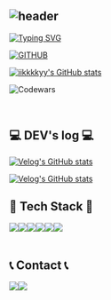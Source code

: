 <div align="left">
  
![header](https://capsule-render.vercel.app/api?type=waving&color=86E9DC&text=&animation=twinkling&height=80)
---
[![Typing SVG](https://readme-typing-svg.demolab.com?font=Alkatra&weight=500&size=45&duration=3500&pause=3&color=86E9DC&center=false&vCenter=false&multiline=true&repeat=true&width=1000&height=100&lines=Welcome+to+iikkkkyy's+GitHub!👋)](https://git.io/typing-svg)

[![GITHUB](https://hits.seeyoufarm.com/api/count/incr/badge.svg?url=https%3A%2F%2Fgithub.com%2Fkimkangtae&count_bg=%23F29494&title_bg=%232F2E2E&icon=github.svg&icon_color=%23FFFFFF&title=GITHUB&edge_flat=false)](https://github.com/iikkkkyy)

[![iikkkkyy's GitHub stats](https://github-readme-stats.vercel.app/api?username=iikkkkyy&include_all_commits=true&theme=nord&hide_border=true&count_private=true)](https://github.com/iikkkkyy/github-readme-stats)

![Codewars](https://github.r2v.ch/codewars?user=kimkangtae&stroke=white)


<br>

## 💻 DEV's log 💻

[![Velog's GitHub stats](https://velog-readme-stats.vercel.app/api/badge?name=iikkkkyy)](https://velog.io/@ttt9977) 

[![Velog's GitHub stats](https://velog-readme-stats.vercel.app/api?name=ttt9977)](https://github.com/eungyeole/velog-readme-stats)




  ## 🔨 Tech Stack 🔨
  <div style="display:flex; flex-direction:row;">
    <img src="https://img.shields.io/badge/Dart-0175C2?style=for-the-badge&logo=Dart&logoColor=white">
    <img src="https://img.shields.io/badge/Flutter-02569B?style=for-the-badge&logo=Flutter&logoColor=white">
    <img src="https://img.shields.io/badge/Java-FF7800?style=for-the-badge&logo=Java&logoColor=white">
    <br>
    <img src="https://img.shields.io/badge/Linux-FCC624?style=for-the-badge&logo=Linux&logoColor=white">
    <img src="https://img.shields.io/badge/Oracle-F80000?style=for-the-badge&logo=Oracle&logoColor=white">
    <img src="https://img.shields.io/badge/PostgreSQL-4169E1?style=for-the-badge&logo=PostgreSQL&logoColor=white">
  </div></br>
  </div>

  ## 📞 Contact 📞
  <div style="display:flex; flex-direction:row;">
      <a href="https://www.instagram.com/iikkkkyy/">
          <img src="https://img.shields.io/badge/Instagram-E4405F?style=for-the-badge&logo=Instagram&logoColor=white"> 
      </a>
      <a href="mailto:tt997768@gmail.com">
          <img src="https://img.shields.io/badge/Gmail-EA4335?style=for-the-badge&logo=Gmail&logoColor=white"> 
      </a>
  </div><br>



</div><br>
</div>


